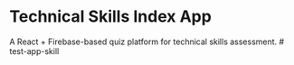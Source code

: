 # Technical Skills Index App

A React + Firebase-based quiz platform for technical skills assessment.
#   t e s t - a p p - s k i l l  
 